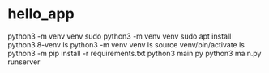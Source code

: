 # hello_app


python3 -m venv venv
   sudo python3 -m venv venv
   sudo  apt install python3.8-venv
   ls
   python3 -m venv venv
   ls
   source venv/bin/activate
   ls
   python3 -m pip install -r requirements.txt
   python3 main.py
   python3 main.py runserver
